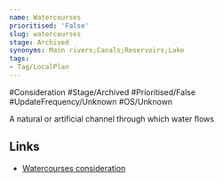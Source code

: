 ```yaml
---
name: Watercourses
prioritised: 'False'
slug: watercourses
stage: Archived
synonyms: Main rivers;Canals;Reservoirs;Lake
tags:
- Tag/LocalPlan
---
```


#Consideration #Stage/Archived #Prioritised/False #UpdateFrequency/Unknown #OS/Unknown

A natural or artificial channel through which water flows

## Links

* [Watercourses consideration](https://design.planning.data.gov.uk/planning-consideration/watercourses)